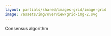```yaml
---
layout: partials/shared/images-grid/image-grid
image: /assets/img/overview/grid-img-2.svg
---
```


Consensus algorithm
